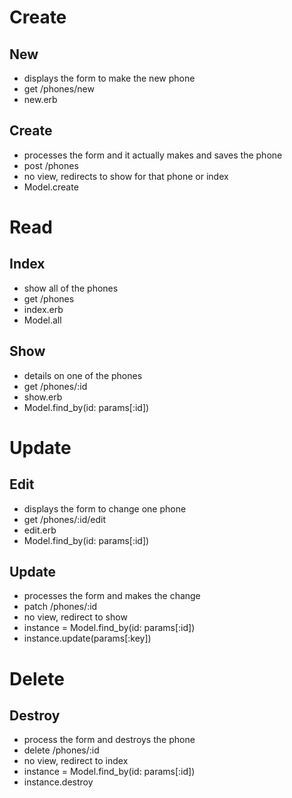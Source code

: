 # Create
## New
- displays the form to make the new phone
- get /phones/new
- new.erb

## Create
- processes the form and it actually makes and saves the phone
- post /phones
- no view, redirects to show for that phone or index
- Model.create

# Read
## Index
- show all of the phones
- get /phones
- index.erb
- Model.all

## Show
- details on one of the phones
- get /phones/:id
- show.erb
- Model.find_by(id: params[:id])

# Update
## Edit
- displays the form to change one phone
- get /phones/:id/edit
- edit.erb
- Model.find_by(id: params[:id])


## Update
- processes the form and makes the change
- patch /phones/:id
- no view, redirect to show
- instance = Model.find_by(id: params[:id])
- instance.update(params[:key])


# Delete
## Destroy
- process the form and destroys the phone
- delete /phones/:id
- no view, redirect to index
- instance = Model.find_by(id: params[:id]) 
- instance.destroy